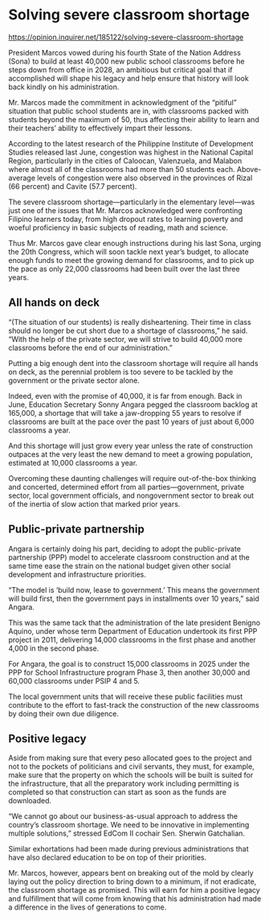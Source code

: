 # Solving severe classroom shortage

https://opinion.inquirer.net/185122/solving-severe-classroom-shortage



President Marcos vowed during his fourth State of the Nation Address (Sona) to build at least 40,000 new public school classrooms before he steps down from office in 2028, an ambitious but critical goal that if accomplished will shape his legacy and help ensure that history will look back kindly on his administration.

Mr. Marcos made the commitment in acknowledgment of the “pitiful” situation that public school students are in, with classrooms packed with students beyond the maximum of 50, thus affecting their ability to learn and their teachers’ ability to effectively impart their lessons.

According to the latest research of the Philippine Institute of Development Studies released last June, congestion was highest in the National Capital Region, particularly in the cities of Caloocan, Valenzuela, and Malabon where almost all of the classrooms had more than 50 students each. Above-average levels of congestion were also observed in the provinces of Rizal (66 percent) and Cavite (57.7 percent).

The severe classroom shortage—particularly in the elementary level—was just one of the issues that Mr. Marcos acknowledged were confronting Filipino learners today, from high dropout rates to learning poverty and woeful proficiency in basic subjects of reading, math and science.

Thus Mr. Marcos gave clear enough instructions during his last Sona, urging the 20th Congress, which will soon tackle next year’s budget, to allocate enough funds to meet the growing demand for classrooms, and to pick up the pace as only 22,000 classrooms had been built over the last three years.



##  All hands on deck



“(The situation of our students) is really disheartening. Their time in class should no longer be cut short due to a shortage of classrooms,” he said. “With the help of the private sector, we will strive to build 40,000 more classrooms before the end of our administration.”

Putting a big enough dent into the classroom shortage will require all hands on deck, as the perennial problem is too severe to be tackled by the government or the private sector alone.

Indeed, even with the promise of 40,000, it is far from enough. Back in June, Education Secretary Sonny Angara pegged the classroom backlog at 165,000, a shortage that will take a jaw-dropping 55 years to resolve if classrooms are built at the pace over the past 10 years of just about 6,000 classrooms a year.

And this shortage will just grow every year unless the rate of construction outpaces at the very least the new demand to meet a growing population, estimated at 10,000 classrooms a year.

Overcoming these daunting challenges will require out-of-the-box thinking and concerted, determined effort from all parties—government, private sector, local government officials, and nongovernment sector to break out of the inertia of slow action that marked prior years.



##  Public-private partnership



Angara is certainly doing his part, deciding to adopt the public-private partnership (PPP) model to accelerate classroom construction and at the same time ease the strain on the national budget given other social development and infrastructure priorities.

“The model is ‘build now, lease to government.’ This means the government will build first, then the government pays in installments over 10 years,” said Angara.

This was the same tack that the administration of the late president Benigno Aquino, under whose term Department of Education undertook its first PPP project in 2011, delivering 14,000 classrooms in the first phase and another 4,000 in the second phase.

For Angara, the goal is to construct 15,000 classrooms in 2025 under the PPP for School Infrastructure program Phase 3, then another 30,000 and 60,000 classrooms under PSIP 4 and 5.

The local government units that will receive these public facilities must contribute to the effort to fast-track the construction of the new classrooms by doing their own due diligence.



##  Positive legacy



Aside from making sure that every peso allocated goes to the project and not to the pockets of politicians and civil servants, they must, for example, make sure that the property on which the schools will be built is suited for the infrastructure, that all the preparatory work including permitting is completed so that construction can start as soon as the funds are downloaded.

“We cannot go about our business-as-usual approach to address the country’s classroom shortage. We need to be innovative in implementing multiple solutions,” stressed EdCom II cochair Sen. Sherwin Gatchalian.

Similar exhortations had been made during previous administrations that have also declared education to be on top of their priorities.

Mr. Marcos, however, appears bent on breaking out of the mold by clearly laying out the policy direction to bring down to a minimum, if not eradicate, the classroom shortage as promised. This will earn for him a positive legacy and fulfillment that will come from knowing that his administration had made a difference in the lives of generations to come.
